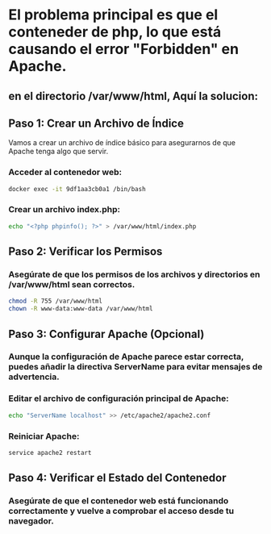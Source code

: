 # El problema principal es que el conteneder de php,  lo que está causando el error "Forbidden" en Apache.

## en el directorio /var/www/html,  Aquí la  solucion:

## Paso 1: Crear un Archivo de Índice
Vamos a crear un archivo de índice básico para asegurarnos de que Apache tenga algo que servir.

### Acceder al contenedor web:
```sh
docker exec -it 9df1aa3cb0a1 /bin/bash
```
### Crear un archivo index.php:
```sh
echo "<?php phpinfo(); ?>" > /var/www/html/index.php
```
## Paso 2: Verificar los Permisos
### Asegúrate de que los permisos de los archivos y directorios en /var/www/html sean correctos.

```sh
chmod -R 755 /var/www/html
chown -R www-data:www-data /var/www/html
```
## Paso 3: Configurar Apache (Opcional)
### Aunque la configuración de Apache parece estar correcta, puedes añadir la directiva ServerName para evitar mensajes de advertencia.

### Editar el archivo de configuración principal de Apache:
```sh
echo "ServerName localhost" >> /etc/apache2/apache2.conf
```
### Reiniciar Apache:
```sh
service apache2 restart
```
## Paso 4: Verificar el Estado del Contenedor
### Asegúrate de que el contenedor web está funcionando correctamente y vuelve a comprobar el acceso desde tu navegador.